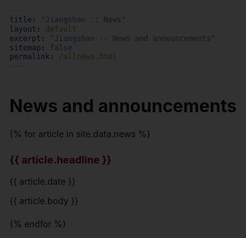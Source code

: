 ```yaml
---
title: "Jiangshan :: News"
layout: default
excerpt: "Jiangshan -- News and announcements"
sitemap: false
permalink: /allnews.html
---
```


# News and announcements

{% for article in site.data.news %}
<div class="event">
  <h3>
    <span class="event-title" data-image="{{ article.image }}" onclick="showImage(this)">
      {{ article.headline }}
    </span>
  </h3>
  <p>{{ article.date }}</p>
  <p>{{ article.body }}</p>
</div>
{% endfor %}

<!-- Modal for image display -->
<div id="imageModal" style="display:none; position:fixed; top:0; left:0; width:100%; height:100%; background:rgba(0,0,0,0.8); z-index:1000; display:flex; align-items:center; justify-content:center; overflow:auto;" onclick="closeImage()">
  <img id="modalImage" src="" style="max-width:90%; max-height:90%; border:none;" onclick="event.stopPropagation();" />
</div>

<style>
  .event {
    margin-bottom: 20px;
  }
  .event-title {
    font-weight: bold;
    color: darkred;
    cursor: pointer;
  }
  #imageModal {
    border: none; /* 移除模态窗口的边框 */
  }
  #modalImage {
    border: none; /* 移除图片的边框 */
  }
</style>

<script>
  document.addEventListener('DOMContentLoaded', function() {
    function showImage(element) {
      var imageUrl = element.getAttribute('data-image');
      if (!imageUrl) {
        alert('Image URL not found!');
        return;
      }
      var modal = document.getElementById('imageModal');
      var modalImage = document.getElementById('modalImage');
      modalImage.src = imageUrl;
      modal.style.display = 'flex';
    }

    function closeImage() {
      var modal = document.getElementById('imageModal');
      modal.style.display = 'none';
    }

    // Assign functions to global scope to be accessible from HTML
    window.showImage = showImage;
    window.closeImage = closeImage;
  });
</script>
